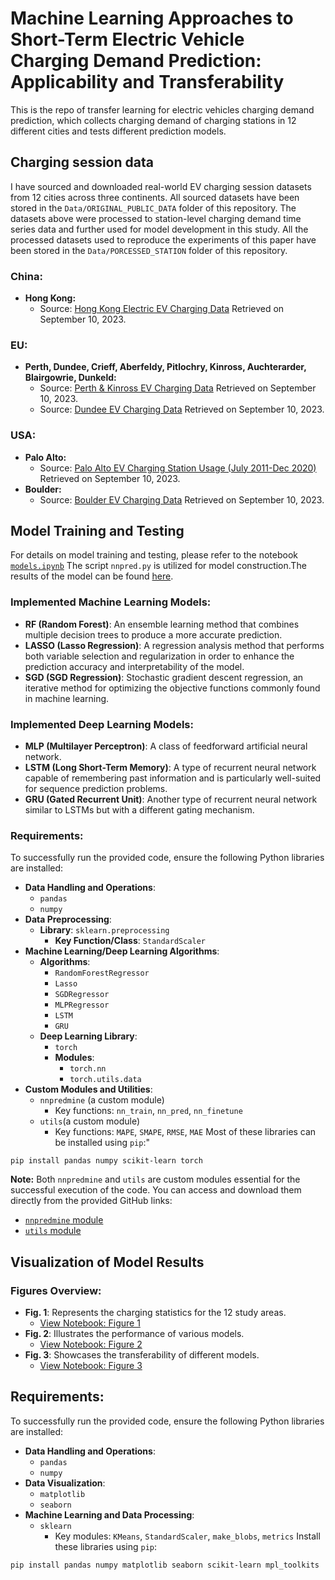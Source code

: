 

# Machine Learning Approaches to Short-Term Electric Vehicle Charging Demand Prediction: Applicability and Transferability
This is the repo of transfer learning for electric vehicles charging demand prediction, which collects charging demand of charging stations in 12 different cities and tests different prediction models.
## Charging session data
I have sourced and downloaded real-world EV charging session datasets from 12 cities across three continents. All sourced datasets have been stored in the `Data/ORIGINAL_PUBLIC_DATA` folder of this repository. The datasets above were processed to station-level charging demand time series data and further used for model development in this study. All the processed datasets used to reproduce the experiments of this paper have been stored in the `Data/PORCESSED_STATION` folder of this repository.
### China:
- **Hong Kong:** 
  - Source: [Hong Kong Electric EV Charging Data](https://sc.hkelectric.com/TuniS/www.hkelectric.com/zh/smart-power-services/ev-charging-solution/location-map) Retrieved on September 10, 2023.
### EU:
- **Perth, Dundee, Crieff, Aberfeldy, Pitlochry, Kinross, Auchterarder, Blairgowrie, Dunkeld:** 
  - Source: [Perth & Kinross EV Charging Data](https://data.pkc.gov.uk/dataset/ev-charging-data) Retrieved on September 10, 2023.
  - Source: [Dundee EV Charging Data](https://data.dundeecity.gov.uk/dataset/ev-charging-data) Retrieved on September 10, 2023.
### USA:
- **Palo Alto:**
  - Source: [Palo Alto EV Charging Station Usage (July 2011-Dec 2020)](https://data.cityofpaloalto.org/dataviews/257812/electric-vehicle-charging-station-usage-july-2011-dec-2020/) Retrieved on September 10, 2023.
- **Boulder:**
  - Source: [Boulder EV Charging Data](https://open-data.bouldercolorado.gov/datasets/95992b3938be4622b07f0b05eba95d4c_0/explore) Retrieved on September 10, 2023.

## Model Training and Testing
For details on model training and testing, please refer to the notebook [`models.ipynb`](https://github.com/WangSY618/Transfer-learning/blob/main/Transfer.ipynb) 
The script `nnpred.py` is utilized for model construction.The results of the model can be found [here](./Figure%202/model_results.csv).

### Implemented Machine Learning Models:
- **RF (Random Forest)**: An ensemble learning method that combines multiple decision trees to produce a more accurate prediction.
- **LASSO (Lasso Regression)**: A regression analysis method that performs both variable selection and regularization in order to enhance the prediction accuracy and interpretability of the model.
- **SGD (SGD Regression)**: Stochastic gradient descent regression, an iterative method for optimizing the objective functions commonly found in machine learning.
### Implemented Deep Learning Models:
- **MLP (Multilayer Perceptron)**: A class of feedforward artificial neural network.
- **LSTM (Long Short-Term Memory)**: A type of recurrent neural network capable of remembering past information and is particularly well-suited for sequence prediction problems.
- **GRU (Gated Recurrent Unit)**: Another type of recurrent neural network similar to LSTMs but with a different gating mechanism.
### Requirements:
To successfully run the provided code, ensure the following Python libraries are installed:
- **Data Handling and Operations**: 
  - `pandas`
  - `numpy`
- **Data Preprocessing**:
  - **Library**: `sklearn.preprocessing`
    - **Key Function/Class**: `StandardScaler`
- **Machine Learning/Deep Learning Algorithms**:
  - **Algorithms**:
    - `RandomForestRegressor`
    - `Lasso`
    - `SGDRegressor`
    - `MLPRegressor`
    - `LSTM`
    - `GRU`
  - **Deep Learning Library**:
    - `torch`
    - **Modules**:
      - `torch.nn`
      - `torch.utils.data`
- **Custom Modules and Utilities**: 
  - `nnpredmine` (a custom module)
    - Key functions: `nn_train`, `nn_pred`, `nn_finetune`
  - `utils`(a custom module)
    - Key functions: `MAPE`, `SMAPE`, `RMSE`, `MAE`
Most of these libraries can be installed using `pip`:"
```
pip install pandas numpy scikit-learn torch
```
**Note:** Both `nnpredmine` and `utils` are custom modules essential for the successful execution of the code. You can access and download them directly from the provided GitHub links:
- [`nnpredmine` module](https://github.com/WangSY618/Transfer-learning/blob/main/nnpred.py)
- [`utils` module](https://github.com/WangSY618/Transfer-learning/blob/main/utils.py)

## Visualization of Model Results
### Figures Overview:
- **Fig. 1**: Represents the charging statistics for the 12 study areas.
  - [View Notebook: Figure 1](https://github.com/WangSY618/Transfer-learning/blob/main/Figure/Figure%201/Figure%201.ipynb)
- **Fig. 2**: Illustrates the performance of various models.
  - [View Notebook: Figure 2](https://github.com/WangSY618/Transfer-learning/blob/main/Figure/Figure%202/Figure%202.ipynb)
- **Fig. 3**: Showcases the transferability of different models.
  - [View Notebook: Figure 3](https://github.com/WangSY618/Transfer-learning/blob/main/Figure/Figure%203/Figure%203.ipynb)
## Requirements:
To successfully run the provided code, ensure the following Python libraries are installed:
- **Data Handling and Operations**: 
  - `pandas`
  - `numpy`
- **Data Visualization**: 
  - `matplotlib`
  - `seaborn`
- **Machine Learning and Data Processing**: 
  - `sklearn`
    - Key modules: `KMeans`, `StandardScaler`, `make_blobs`, `metrics`
Install these libraries using `pip`:
```
pip install pandas numpy matplotlib seaborn scikit-learn mpl_toolkits
```

